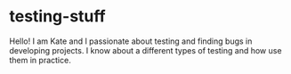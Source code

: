 # testing-stuff
Hello! 
I am Kate and I passionate about testing and finding bugs in developing projects. 
I know about a different types of testing and how use them in practice. 
